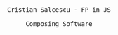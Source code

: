 <p align="center">
    <samp>
        Cristian Salcescu - FP in JS
        <br /> 
        <br />
        Composing Software
    </samp>
</p>
